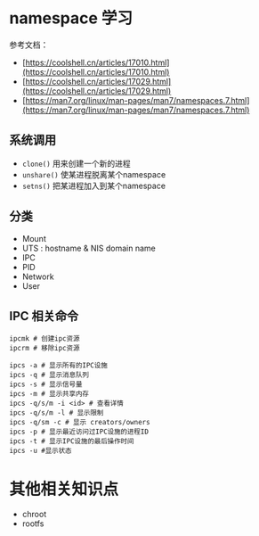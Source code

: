 # namespace 学习

参考文档：

* [https://coolshell.cn/articles/17010.html](https://coolshell.cn/articles/17010.html)
* [https://coolshell.cn/articles/17029.html](https://coolshell.cn/articles/17029.html)
* [https://man7.org/linux/man-pages/man7/namespaces.7.html](https://man7.org/linux/man-pages/man7/namespaces.7.html)

## 系统调用

* `clone()` 用来创建一个新的进程
* `unshare()` 使某进程脱离某个namespace
* `setns()` 把某进程加入到某个namespace

## 分类

* Mount
* UTS : hostname & NIS domain name
* IPC
* PID
* Network
* User


## IPC 相关命令

```shell
ipcmk # 创建ipc资源
ipcrm # 移除ipc资源

ipcs -a # 显示所有的IPC设施
ipcs -q # 显示消息队列
ipcs -s # 显示信号量
ipcs -m # 显示共享内存
ipcs -q/s/m -i <id> # 查看详情
ipcs -q/s/m -l # 显示限制
ipcs -q/sm -c # 显示 creators/owners
ipcs -p # 显示最近访问过IPC设施的进程ID
ipcs -t # 显示IPC设施的最后操作时间
ipcs -u #显示状态
```

# 其他相关知识点

* chroot
* rootfs